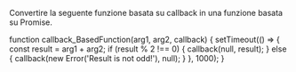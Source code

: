 Convertire la seguente funzione basata su callback in una funzione basata su Promise.

function callback_BasedFunction(arg1, arg2, callback) { 
  setTimeout(() => { 
  const result = arg1 + arg2; 
  if (result % 2 !== 0) { 
  callback(null, result); 
  } else { 
  callback(new Error('Result is not odd!'), null); } }, 1000);
  }